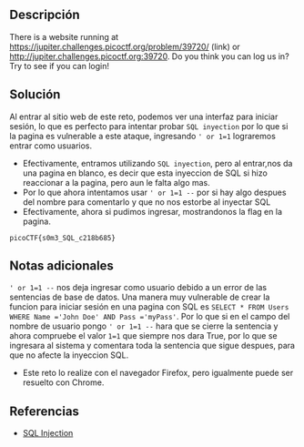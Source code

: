 ## Descripción
There is a website running at https://jupiter.challenges.picoctf.org/problem/39720/ (link) or http://jupiter.challenges.picoctf.org:39720. Do you think you can log us in? Try to see if you can login!

## Solución
 Al entrar al sitio web de este reto, podemos ver una interfaz para iniciar sesión, lo que es perfecto para intentar probar `SQL inyection` por lo que si la pagina es vulnerable a este ataque, ingresando `' or 1=1` lograremos entrar como usuarios. 
- Efectivamente, entramos utilizando `SQL inyection`, pero al entrar,nos da una pagina en blanco, es decir que esta inyeccion de SQL si hizo reaccionar a la pagina, pero aun le falta algo mas.
- Por lo que ahora intentamos usar `' or 1=1 --` por si hay algo despues del nombre para comentarlo y que no nos estorbe al inyectar SQL
- Efectivamente, ahora si pudimos ingresar, mostrandonos la flag en la pagina.

```bash()
picoCTF{s0m3_SQL_c218b685}
```

## Notas adicionales
 `' or 1=1 --` nos deja ingresar como usuario debido a un error de las sentencias de base de datos. Una manera muy vulnerable de crear la funcion para iniciar sesión en una pagina con SQL es ` SELECT * FROM Users WHERE Name ='John Doe' AND Pass ='myPass' `. Por lo que si en el campo del nombre de usuario pongo `' or 1=1 --` hara que se cierre la sentencia y ahora compruebe el valor `1=1` que siempre nos dara True, por lo que se ingresara al sistema y comentara toda la sentencia que sigue despues, para que no afecte la inyeccion SQL.
- Este reto lo realize con el navegador Firefox, pero igualmente puede ser resuelto con Chrome.

## Referencias 
- [SQL Injection](https://www.w3schools.com/sql/sql_injection.asp)
